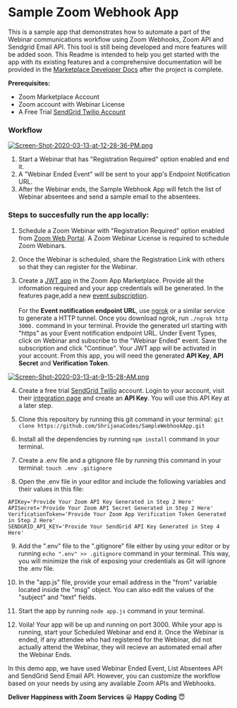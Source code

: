 # Sample Zoom Webhook App 
This is a sample app that demonstrates how to automate a part of the Webinar communications workflow using Zoom Webhooks, Zoom API and Sendgrid Email API. This tool is still being developed and more features will be added soon. This Readme is intended to help you get started with the app with its existing features and a comprehensive documentation will be provided in the [Marketplace Developer Docs](https://marketplace.zoom.us/docs/guides) after the project is complete. 

**Prerequisites:**
* Zoom Marketplace Account
* Zoom account with Webinar License
* A Free Trial [SendGrid Twilio Account](https://sendgrid.com/pricing/)

### Workflow

[![Screen-Shot-2020-03-13-at-12-28-36-PM.png](https://i.postimg.cc/zBZ8vZQ2/Screen-Shot-2020-03-13-at-12-28-36-PM.png)](https://postimg.cc/xkRWp7nL)


1. Start a Webinar that has "Registration Required" option enabled and end it.
2. A "Webinar Ended Event" will be sent to your app's Endpoint Notification URL. 
3. After the Webinar ends, the Sample Webhook App will fetch the list of Webinar absentees and send a sample email to the absentees.

### Steps to succesfully run the app locally: 
1. Schedule a Zoom Webinar with "Registration Required" option enabled from [Zoom Web Portal](https://zoom.us/webinar/list). A Zoom Webinar License is required to schedule Zoom Webinars. 

2. Once the Webinar is scheduled, share the Registration Link with others so that they can register for the Webinar.

3. Create a [JWT app](https://marketplace.zoom.us/docs/guides/getting-started/app-types/create-jwt-app) in the Zoom App Marketplace. Provide all the information required and your app credentials will be generated. In the features page,add a new [event subscription](https://marketplace.zoom.us/docs/guides/getting-started/app-types/create-jwt-app#features). <br><br>For the **Event notification endpoint URL**, use [ngrok](https://ngrok.com/download) or a similar service to generate a HTTP tunnel. Once you download ngrok, run `./ngrok http 3000.` command in your terminal. Provide the generated url starting with "https" as your Event notification endpoint URL. Under Event Types, click on Webinar and subscribe to the "Webinar Ended" event. Save the subscription and click "Continue". Your JWT app will be activated in your account. From this app, you will need the generated **API Key**, **API Secret** and **Verification Token**. 

[![Screen-Shot-2020-03-13-at-9-15-28-AM.png](https://i.postimg.cc/L659yMrw/Screen-Shot-2020-03-13-at-9-15-28-AM.png)](https://postimg.cc/LndFXG43)

4. Create a free trial [SendGrid Twilio](https://sendgrid.com/pricing/) account. Login to your account, visit their [integration page](https://app.sendgrid.com/guide/integrate/langs/nodejs) and create an **API Key**. You will use this API Key at a later step. 

5. Clone this repository by running this git command in your terminal: `git clone https://github.com/ShrijanaCodes/SampleWebhookApp.git`
6. Install all the dependencies by running `npm install` command in your terminal.
7. Create a .env file and a gitignore file by running this command in your terminal: `touch .env .gitignore`
8. Open the .env file in your editor and include the following variables and their values in this file:
```
APIKey='Provide Your Zoom API Key Generated in Step 2 Here'
APISecret='Provide Your Zoom API Secret Generated in Step 2 Here'
VerificationToken='Provide Your Zoom App Verification Token Generated in Step 2 Here'
SENDGRID_API_KEY='Provide Your SendGrid API Key Generated in Step 4 Here'
```
9. Add the ".env" file to the ".gitignore" file either by using your editor or by running `echo ".env" >> .gitignore` command in your terminal. This way, you will minimize the risk of exposing your credentials as Git will ignore the .env file.

10. In the "app.js" file, provide your email address in the "from" variable located inside the "msg" object. You can also edit the values of the "subject" and "text" fields. 

11. Start the app by running `node app.js` command in your terminal. 

12. Voila! Your app will be up and running on port 3000. While your app is running, start your Scheduled Webinar and end it. Once the Webinar is ended, if any attendee who had registered for the Webinar, did not actually attend the Webinar, they will recieve an automated email after the Webinar Ends.  

In this demo app, we have used Webinar Ended Event, List Absentees API and SendGrid Send Email API. However, you can customize the workflow based on your needs by using any available Zoom APIs and Webhooks. 


**Deliver Happiness with Zoom Services** :grinning:	 **Happy Coding** :innocent:	

